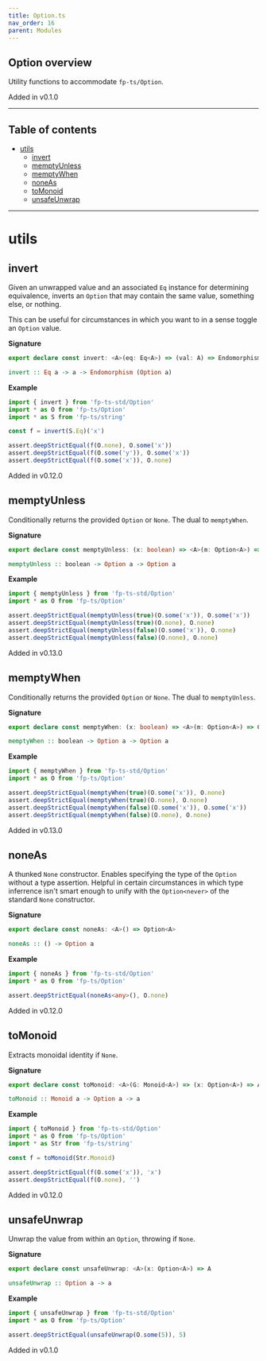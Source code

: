 ```yaml
---
title: Option.ts
nav_order: 16
parent: Modules
---
```


## Option overview

Utility functions to accommodate `fp-ts/Option`.

Added in v0.1.0

---

<h2 class="text-delta">Table of contents</h2>

- [utils](#utils)
  - [invert](#invert)
  - [memptyUnless](#memptyunless)
  - [memptyWhen](#memptywhen)
  - [noneAs](#noneas)
  - [toMonoid](#tomonoid)
  - [unsafeUnwrap](#unsafeunwrap)

---

# utils

## invert

Given an unwrapped value and an associated `Eq` instance for determining
equivalence, inverts an `Option` that may contain the same value, something
else, or nothing.

This can be useful for circumstances in which you want to in a sense toggle
an `Option` value.

**Signature**

```ts
export declare const invert: <A>(eq: Eq<A>) => (val: A) => Endomorphism<Option<A>>
```

```hs
invert :: Eq a -> a -> Endomorphism (Option a)
```

**Example**

```ts
import { invert } from 'fp-ts-std/Option'
import * as O from 'fp-ts/Option'
import * as S from 'fp-ts/string'

const f = invert(S.Eq)('x')

assert.deepStrictEqual(f(O.none), O.some('x'))
assert.deepStrictEqual(f(O.some('y')), O.some('x'))
assert.deepStrictEqual(f(O.some('x')), O.none)
```

Added in v0.12.0

## memptyUnless

Conditionally returns the provided `Option` or `None`. The dual to
`memptyWhen`.

**Signature**

```ts
export declare const memptyUnless: (x: boolean) => <A>(m: Option<A>) => Option<A>
```

```hs
memptyUnless :: boolean -> Option a -> Option a
```

**Example**

```ts
import { memptyUnless } from 'fp-ts-std/Option'
import * as O from 'fp-ts/Option'

assert.deepStrictEqual(memptyUnless(true)(O.some('x')), O.some('x'))
assert.deepStrictEqual(memptyUnless(true)(O.none), O.none)
assert.deepStrictEqual(memptyUnless(false)(O.some('x')), O.none)
assert.deepStrictEqual(memptyUnless(false)(O.none), O.none)
```

Added in v0.13.0

## memptyWhen

Conditionally returns the provided `Option` or `None`. The dual to
`memptyUnless`.

**Signature**

```ts
export declare const memptyWhen: (x: boolean) => <A>(m: Option<A>) => Option<A>
```

```hs
memptyWhen :: boolean -> Option a -> Option a
```

**Example**

```ts
import { memptyWhen } from 'fp-ts-std/Option'
import * as O from 'fp-ts/Option'

assert.deepStrictEqual(memptyWhen(true)(O.some('x')), O.none)
assert.deepStrictEqual(memptyWhen(true)(O.none), O.none)
assert.deepStrictEqual(memptyWhen(false)(O.some('x')), O.some('x'))
assert.deepStrictEqual(memptyWhen(false)(O.none), O.none)
```

Added in v0.13.0

## noneAs

A thunked `None` constructor. Enables specifying the type of the `Option`
without a type assertion. Helpful in certain circumstances in which type
inferrence isn't smart enough to unify with the `Option<never>` of the
standard `None` constructor.

**Signature**

```ts
export declare const noneAs: <A>() => Option<A>
```

```hs
noneAs :: () -> Option a
```

**Example**

```ts
import { noneAs } from 'fp-ts-std/Option'
import * as O from 'fp-ts/Option'

assert.deepStrictEqual(noneAs<any>(), O.none)
```

Added in v0.12.0

## toMonoid

Extracts monoidal identity if `None`.

**Signature**

```ts
export declare const toMonoid: <A>(G: Monoid<A>) => (x: Option<A>) => A
```

```hs
toMonoid :: Monoid a -> Option a -> a
```

**Example**

```ts
import { toMonoid } from 'fp-ts-std/Option'
import * as O from 'fp-ts/Option'
import * as Str from 'fp-ts/string'

const f = toMonoid(Str.Monoid)

assert.deepStrictEqual(f(O.some('x')), 'x')
assert.deepStrictEqual(f(O.none), '')
```

Added in v0.12.0

## unsafeUnwrap

Unwrap the value from within an `Option`, throwing if `None`.

**Signature**

```ts
export declare const unsafeUnwrap: <A>(x: Option<A>) => A
```

```hs
unsafeUnwrap :: Option a -> a
```

**Example**

```ts
import { unsafeUnwrap } from 'fp-ts-std/Option'
import * as O from 'fp-ts/Option'

assert.deepStrictEqual(unsafeUnwrap(O.some(5)), 5)
```

Added in v0.1.0
